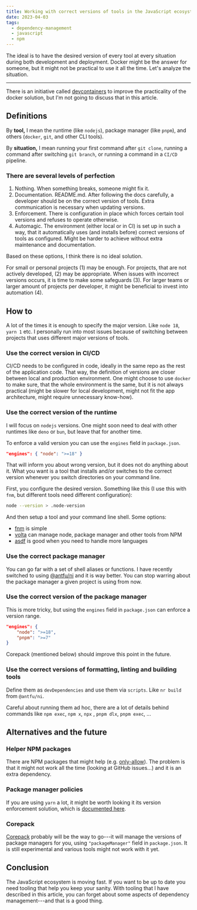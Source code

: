 ```yaml
---
title: Working with correct versions of tools in the JavaScript ecosystem
date: 2023-04-03
tags:
  - dependency-management
  - javascript
  - npm
---
```


The ideal is to have the desired version of every tool at every situation during both development and deployment. Docker might be the answer for someone, but it might not be practical to use it all the time. Let's analyze the situation.

---

There is an initiative called [devcontainers](https://containers.dev) to improve the practicality of the docker solution, but I'm not going to discuss that in this article.

## Definitions

By **tool,** I mean the runtime (like `nodejs`), package manager (like `pnpm`), and others (`docker`, `git`, and other CLI tools).

By **situation,** I mean running your first command after `git clone`, running a command after switching `git branch`, or running a command in a `CI/CD` pipeline.

### There are several levels of perfection

1. Nothing. When something breaks, someone might fix it.
2. Documentation. README.md. After following the docs carefully, a developer should be on the correct version of tools. Extra communication is necessary when updating versions.
3. Enforcement. There is configuration in place which forces certain tool versions and refuses to operate otherwise.
4. Automagic. The environment (either local or in CI) is set up in such a way, that it automatically uses (and installs before) correct versions of tools as configured. Might be harder to achieve without extra maintenance and documentation.

Based on these options, I think there is no ideal solution.

For small or personal projects (1) may be enough.
For projects, that are not actively developed, (2) may be appropriate.
When issues with incorrect versions occurs, it is time to make some safeguards (3).
For larger teams or larger amount of projects per developer, it might be beneficial to invest into automation (4).

## How to

A lot of the times it is enough to specify the major version. Like `node 18`, `yarn 1` etc. I personally run into most issues because of switching between projects that uses different major versions of tools.

### Use the correct version in CI/CD

CI/CD needs to be configured in code, ideally in the same repo as the rest of the application code. That way, the definition of versions are closer between local and production environment. One might choose to use `docker` to make sure, that the whole environment is the same, but it is not always practical (might be slower for local development, might not fit the app architecture, might require unnecessary know-how).

### Use the correct version of the runtime

I will focus on `nodejs` versions. One might soon need to deal with other runtimes like `deno` or `bun`, but leave that for another time.

To enforce a valid version you can use the `engines` field in `package.json`.

```json
"engines": { "node": ">=18" }
```

That will inform you about wrong version, but it does not do anything about it. What you want is a tool that installs and/or switches to the correct version whenever you switch directories on your command line.

First, you configure the desired version. Something like this (I use this with `fnm`, but different tools need different configuration):

```bash
node --version > .node-version
```

And then setup a tool and your command line shell. Some options:

- [fnm](https://github.com/Schniz/fnm) is simple
- [volta](https://docs.volta.sh/) can manage node, package manager and other tools from NPM
- [asdf](https://asdf-vm.com/) is good when you need to handle more languages

### Use the correct package manager

You can go far with a set of shell aliases or functions. I have recently switched to using [@antfu/ni](https://github.com/antfu/ni) and it is way better. You can stop warring about the package manager a given project is using from now.

### Use the correct version of the package manager

This is more tricky, but using the `engines` field in `package.json` can enforce a version range.

```json
"engines": {
	"node": ">=18",
	"pnpm": ">=7"
}
```

Corepack (mentioned below) should improve this point in the future.

### Use the correct versions of formatting, linting and building tools

Define them as `devDependencies` and use them via `scripts`. Like `nr build` from `@antfu/ni`.

Careful about running them ad hoc, there are a lot of details behind commands like `npm exec`, `npm x`, `npx` , `pnpm dlx`, `pnpm exec`, ...

## Alternatives and the future

### Helper NPM packages

There are NPM packages that might help (e.g. [only-allow](https://github.com/pnpm/only-allow)). The problem is that it might not work all the time (looking at GitHub issues...) and it is an extra dependency.

### Package manager policies

If you are using `yarn` a lot, it might be worth looking it its version enforcement solution, which is [documented here](https://classic.yarnpkg.com/en/docs/cli/policies/#toc-policies-set-version).

### Corepack

[Corepack](https://nodejs.org/api/corepack.html) probably will be the way to go---it will manage the versions of package managers for you, using `"packageManager"` field in `package.json`. It is still experimental and various tools might not work with it yet.

## Conclusion

The JavaScript ecosystem is moving fast. If you want to be up to date you need tooling that help you keep your sanity. With tooling that I have described in this article, you can forget about some aspects of dependency management---and that is a good thing.
